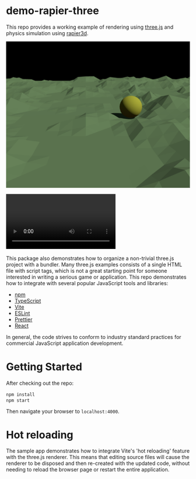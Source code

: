 # demo-rapier-three

This repo provides a working example of rendering using [three.js](https://threejs.org/) and
physics simulation using [rapier3d](https://rapier.rs/).

![Screenshot](./images/screen.png)

![Movie](./images/sample.mov)

This package also demonstrates how to organize a non-trivial three.js project with a bundler.
Many three.js examples consists of a single HTML file with script tags, which is not a great
starting point for someone interested in writing a serious game or application. This repo
demonstrates how to integrate with several popular JavaScript tools and libraries:

* [npm](https://www.npmjs.com/)
* [TypeScript](https://www.typescriptlang.org/)
* [Vite](https://vitejs.dev/)
* [ESLint](https://eslint.org/)
* [Prettier](https://prettier.io/)
* [React](https://reactjs.org/)

In general, the code strives to conform to industry standard practices for commercial JavaScript
application development.

# Getting Started

After checking out the repo:

```
npm install
npm start
```

Then navigate your browser to `localhost:4000`.

# Hot reloading

The sample app demonstrates how to integrate Vite's 'hot reloading' feature with the three.js
renderer. This means that editing source files will cause the renderer to be disposed and then
re-created with the updated code, without needing to reload the browser page or restart the
entire application.
